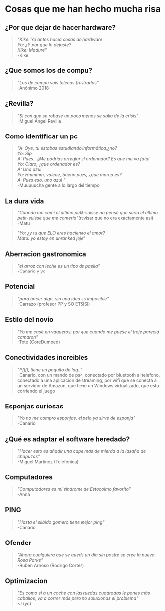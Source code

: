 # Cosas que me han hecho mucha risa

## ¿Por que dejar de hacer hardware? 
>*"Kike: Yo antes hacía cosas de hardware  
Yo: ¿Y por que lo dejaste?  
Kike: Maduré"*  
-Kike

## ¿Que somos los de compu?  
> *"Los de compu sois telecos frustrados"*  
-Anónimo 2018  

## ¿Revilla?
> *"Si con que se robase un poco menos se salía de la crisis"*   
-Miguel Ángel Revilla

## Como identificar un pc
>*"A: Oye, tu estabas estudiando informática,¿no?  
Yo: Sip  
A: Pues...¿Me podrías arreglar el ordenador? Es que me va fatal  
Yo: Claro, ¿que ordenador es?  
A: Uno azul  
Yo: Hmmmm, valeee, bueno pues, ¿qué marca es?  
A: Pues eso, uno azul  "*    
-Muuuuucha gente a lo largo del tiempo  

## La dura vida
>*"Cuando me comí el último petit-suisse no pensé que sería el último petit-suisse que me comeria"*(revisar que no era exactamente asi)  
-Matu

>*"Yo: ¿y tu que ELO eres haciendo el amor?  
Matu: yo estoy en unranked jeje"*  

## Aberracion gastronomica
>*"el arroz con leche es un tipo de paella"*  
-Canario y yo  

## Potencial
>*"para hacer algo, sin una idea es imposible"*  
-Carrazo (profesor PP y SO ETSISI)  

## Estilo del novio
>*"Yo me casé en vaqueros, por que cuando me puese el traje parecia camaron"*  
-Tote (CoreDumped)

## Conectividades increibles
> *"Pffff, tiene un poquito de lag.."*  
-Canario, con un mando de ps4, conectado por bluetooth al telefono, conectado a una aplicacion de streaming, por wifi que se conecta a un servidor de Amazon, que tiene un Windows virtualizado, que esta corriendo el juego

## Esponjas curiosas
> *"Yo no me compro esponjas, el pelo ya sirve de esponja"*  
-Canario

## ¿Qué es adaptar el software heredado? 
> *"Hacer esto es añadir una capa más de mierda a la lasaña de chapuzas"*   
-Miguel Martinez (Telefonica)

## Computadores
> *"Computadores es mi sindrome de Estocolmo favorito"*  
-Anna

## PING
> *"Hasta el silbido gomero tiene mejor ping"*  
-Canario

## Ofender
> *"Ahora cualquiera que se quede un dia sin postre se cree la nueva Rosa Parks"*  
-Ruben Arnoso (Rodrigo Cortes)

## Optimizacion
> *"Es como si a un coche con las ruedas cuadradas le pones más caballos, va a correr más pero no solucionas el problema"*  
-J (yo)
